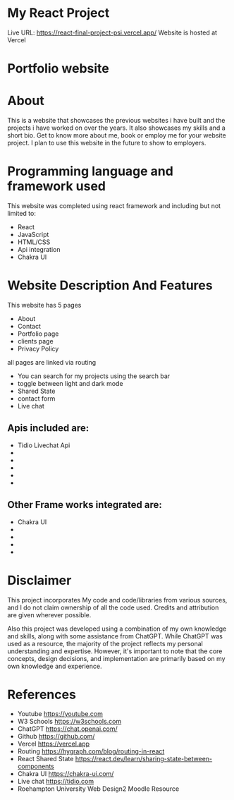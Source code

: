 # My React Project

Live URL: https://react-final-project-psi.vercel.app/
Website is hosted at Vercel

# Portfolio website

# About

This is a website that showcases the previous websites i have built and the projects i have worked on over the years. It also showcases my skills and a short bio. Get to know more about me, book or employ me for your website project.
I plan to use this website in the future to show to employers.

# Programming language and framework used

This website was completed using react framework and including but not limited to:

- React
- JavaScript
- HTML/CSS
- Api integration
- Chakra UI

# Website Description And Features

This website has 5 pages

- About
- Contact
- Portfolio page
- clients page
- Privacy Policy

all pages are linked via routing

- You can search for my projects using the search bar
- toggle between light and dark mode
- Shared State
- contact form
- Live chat

## Apis included are:

- Tidio Livechat Api
-
-
-
-
-

## Other Frame works integrated are:

- Chakra UI
-
-
-
-

# Disclaimer

This project incorporates My code and code/libraries from various sources, and I do not claim ownership of all the code used. Credits and attribution are given wherever possible.

Also this project was developed using a combination of my own knowledge and skills, along with some assistance from ChatGPT. While ChatGPT was used as a resource, the majority of the project reflects my personal understanding and expertise. However, it's important to note that the core concepts, design decisions, and implementation are primarily based on my own knowledge and experience.

# References

- Youtube https://youtube.com
- W3 Schools https://w3schools.com
- ChatGPT https://chat.openai.com/
- Github https://github.com/
- Vercel https://vercel.app
- Routing https://hygraph.com/blog/routing-in-react
- React Shared State https://react.dev/learn/sharing-state-between-components
- Chakra UI https://chakra-ui.com/
- Live chat https://tidio.com
- Roehampton University Web Design2 Moodle Resource
